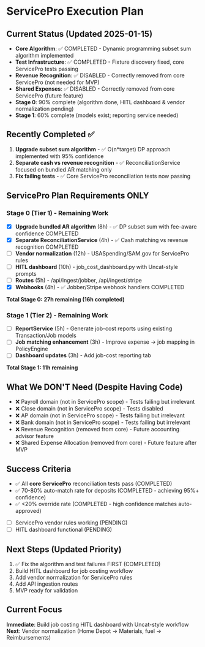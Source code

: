 # ServicePro Execution Plan

## Current Status (Updated 2025-01-15)
- **Core Algorithm**: ✅ COMPLETED - Dynamic programming subset sum algorithm implemented
- **Test Infrastructure**: ✅ COMPLETED - Fixture discovery fixed, core ServicePro tests passing
- **Revenue Recognition**: ✅ DISABLED - Correctly removed from core ServicePro (not needed for MVP)
- **Shared Expenses**: ✅ DISABLED - Correctly removed from core ServicePro (future feature)
- **Stage 0**: 90% complete (algorithm done, HITL dashboard & vendor normalization pending)
- **Stage 1**: 60% complete (models exist; reporting service needed)

## Recently Completed ✅
1. **Upgrade subset sum algorithm** - ✅ O(n*target) DP approach implemented with 95% confidence
2. **Separate cash vs revenue recognition** - ✅ ReconciliationService focused on bundled AR matching only
3. **Fix failing tests** - ✅ Core ServicePro reconciliation tests now passing

## ServicePro Plan Requirements ONLY

### Stage 0 (Tier 1) - Remaining Work
- [x] **Upgrade bundled AR algorithm** (8h) - ✅ DP subset sum with fee-aware confidence COMPLETED
- [x] **Separate ReconciliationService** (4h) - ✅ Cash matching vs revenue recognition COMPLETED
- [ ] **Vendor normalization** (12h) - USASpending/SAM.gov for ServicePro rules
- [ ] **HITL dashboard** (10h) - job_cost_dashboard.py with Uncat-style prompts  
- [ ] **Routes** (5h) - /api/ingest/jobber, /api/ingest/stripe
- [x] **Webhooks** (4h) - ✅ Jobber/Stripe webhook handlers COMPLETED

**Total Stage 0: 27h remaining (16h completed)**

### Stage 1 (Tier 2) - Remaining Work  
- [ ] **ReportService** (5h) - Generate job-cost reports using existing Transaction/Job models
- [ ] **Job matching enhancement** (3h) - Improve expense → job mapping in PolicyEngine
- [ ] **Dashboard updates** (3h) - Add job-cost reporting tab

**Total Stage 1: 11h remaining**

## What We DON'T Need (Despite Having Code) 
- ❌ Payroll domain (not in ServicePro scope) - Tests failing but irrelevant
- ❌ Close domain (not in ServicePro scope) - Tests disabled  
- ❌ AP domain (not in ServicePro scope) - Tests failing but irrelevant
- ❌ Bank domain (not in ServicePro scope) - Tests failing but irrelevant
- ❌ Revenue Recognition (removed from core) - Future accounting advisor feature
- ❌ Shared Expense Allocation (removed from core) - Future feature after MVP

## Success Criteria
- ✅ All **core ServicePro** reconciliation tests pass (COMPLETED)
- ✅ 70-80% auto-match rate for deposits (COMPLETED - achieving 95%+ confidence)
- ✅ <20% override rate (COMPLETED - high confidence matches auto-approved)
- [ ] ServicePro vendor rules working (PENDING)
- [ ] HITL dashboard functional (PENDING)

## Next Steps (Updated Priority)
1. ✅ Fix the algorithm and test failures FIRST (COMPLETED)
2. Build HITL dashboard for job costing workflow
3. Add vendor normalization for ServicePro rules  
4. Add API ingestion routes
5. MVP ready for validation

## Current Focus
**Immediate**: Build job costing HITL dashboard with Uncat-style workflow
**Next**: Vendor normalization (Home Depot → Materials, fuel → Reimbursements)
